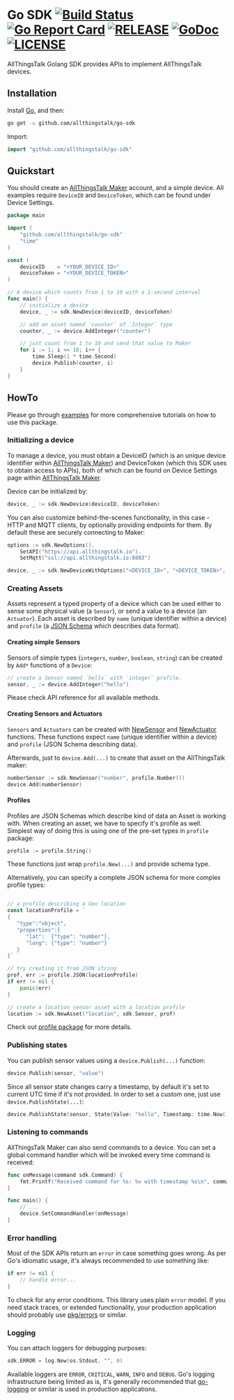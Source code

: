 # Go SDK [![Build Status](https://travis-ci.org/allthingstalk/go-sdk.svg?branch=master)](https://travis-ci.org/allthingstalk/go-sdk) [![Go Report Card](https://goreportcard.com/badge/github.com/allthingstalk/go-sdk)](https://goreportcard.com/report/github.com/allthingstalk/go-sdk) [![RELEASE](https://img.shields.io/github/release/allthingstalk/go-sdk.svg)](https://github.com/allthingstalk/go-sdk/releases/latest) [![GoDoc](https://godoc.org/github.com/allthingstalk/go-sdk?status.svg)](https://godoc.org/github.com/allthingstalk/go-sdk) [![LICENSE](https://img.shields.io/github/license/allthingstalk/go-sdk.svg)](LICENSE)

AllThingsTalk Golang SDK provides APIs to implement AllThingsTalk devices.

## Installation

Install [Go][5a0ab892], and then:

```bash
go get -u github.com/allthingstalk/go-sdk
```

Import:

```go
import "github.com/allthingstalk/go-sdk"
```

## Quickstart

You should create an [AllThingsTalk Maker][7447b4f9] account, and a simple device. All examples require `DeviceID` and `DeviceToken`, which can be found under Device Settings.

```go
package main

import (
	"github.com/allthingstalk/go-sdk"
	"time"
)

const (
	deviceID    = "<YOUR_DEVICE_ID>"
	deviceToken = "<YOUR_DEVICE_TOKEN>"
)

// A device which counts from 1 to 10 with a 1-second interval
func main() {
	// initialize a device
	device, _ := sdk.NewDevice(deviceID, deviceToken)

	// add an asset named `counter` of `Integer` type
	counter, _ := device.AddInteger("counter")

	// just count from 1 to 10 and send that value to Maker
	for i := 1; i <= 10; i++ {
		time.Sleep(1 * time.Second)
		device.Publish(counter, i)
	}
}
```

## HowTo

Please go through [examples][cfdc356c] for more comprehensive tutorials on how to use this package.

### Initializing a device

To manage a device, you must obtain a DeviceID (which is an unique device identifier within [AllThingsTalk Maker][7447b4f9]) and DeviceToken (which this SDK uses to obtain access to APIs), both of which can be found on Device Settings page within [AllThingsTalk Maker][7447b4f9].

Device can be initialized by:

```go
device, _ := sdk.NewDevice(deviceID, deviceToken)
```

You can also customize behind-the-scenes functionality, in this case - HTTP and MQTT clients, by optionally providing endpoints for them. By default these are securely connecting to Maker:

```go
options := sdk.NewOptions().
    SetAPI("https://api.allthingstalk.io").
    SetMqtt("ssl://api.allthingstalk.io:8883")

device, _ := sdk.NewDeviceWithOptions("<DEVICE_ID>", "<DEVICE_TOKEN>", options)
```

### Creating Assets

Assets represent a typed property of a device which can be used either to sense some physical value (a `Sensor`), or send a value to a device (an `Actuator`). Each asset is described by `name` (unique identifier within a device) and `profile` (a [JSON Schema][61d54ea9] which describes data format).

#### Creating simple Sensors

Sensors of simple types (`integers`, `number`, `boolean`, `string`) can be created by `Add*` functions of a `Device`:

```go
// create a Sensor named `hello` with `integer` profile.
sensor, _ := device.AddInteger("hello")
```

Please check API reference for all available methods.

#### Creating Sensors and Actuators

`Sensors` and `Actuators` can be created with [NewSensor][1cb40ec7] and [NewActuator][db6f36c9] functions. These functions expect `name` (unique identifier within a device) and `profile` (JSON Schema describing data).

Afterwards, just to `device.Add(...)` to create that asset on the AllThingsTalk maker:

```go
numberSensor := sdk.NewSensor("number", profile.Number())
device.Add(numberSensor)
```

#### Profiles

Profiles are JSON Schemas which describe kind of data an Asset is working with. When creating an asset, we have to specify it's profile as well. Simplest way of doing this is using one of the pre-set types in `profile` package:

```go
profile := profile.String()
```

These functions just wrap `profile.New(...)` and provide schema type.

Alternatively, you can specify a complete JSON schema for more complex profile types:

```go

// a profile describing a Geo location
const locationProfile = `
{
   "type":"object",
   "properties":{
	  "lat":  {"type": "number"},
	  "long": {"type": "number"}
   }
}`

// try creating it from JSON string
prof, err := profile.JSON(locationProfile)
if err != nil {
	panic(err)
}

// create a location sensor asset with a location profile
location := sdk.NewAsset("location", sdk.Sensor, prof)
```

Check out [profile package][5d088019] for more details.

### Publishing states

You can publish sensor values using a `device.Publish(...)` function:

```go
device.Publish(sensor, "value")
```

Since all sensor state changes carry a timestamp, by default it's set to current UTC time if it's not provided. In order to set a custom one, just use `device.PublishState(...)`:

```go
device.PublishState(sensor, State{Value: "hello", Timestamp: time.Now().UTC()})
```

### Listening to commands

AllThingsTalk Maker can also send commands to a device. You can set a global command handler which will be invoked every time command is received:

```go
func onMessage(command sdk.Command) {
	fmt.Printf("Received command for %s: %v with timestamp %s\n", command.Name, command.Value, command.Timestamp)
}

func main() {
	// ...
	device.SetCommandHandler(onMessage)
}
```

### Error handling

Most of the SDK APIs return an `error` in case something goes wrong. As per Go's idiomatic usage, it's always recommended to use something like:

```go
if err != nil {
	// handle error...
}
```

To check for any error conditions. This library uses plain `error` model. If you need stack traces, or extended functionality, your production application should probably use [pkg/errors][2f9b8fc1] or similar.

### Logging

You can attach loggers for debugging purposes:

```go
sdk.ERROR = log.New(os.Stdout, "", 0)
```

Available loggers are `ERROR`, `CRITICAL`, `WARN`, `INFO` and `DEBUG`. Go's logging infrastructure being limited as is, it's generally recommended that [go-logging][5f643e4e] or similar is used in production applications.

[1cb40ec7]: https://godoc.org/github.com/allthingstalk/go-sdk/#NewSensor "NewSensor"
[2f9b8fc1]: https://github.com/pkg/errors "pkg/errors"
[5a0ab892]: https://golang.org/doc/install "Go"
[5d088019]: https://godoc.org/github.com/github.com/allthingstalk/go-sdk/profile "profile package"
[5f643e4e]: https://github.com/op/go-logging "go-logging"
[61d54ea9]: http://json-schema.org/ "JSON Schema"
[7447b4f9]: https://maker.allthingstalk.com "AllThingsTalk Maker"
[cfdc356c]: examples/ "examples"
[db6f36c9]: https://godoc.org/github.com/allthingstalk/go-sdk/#NewActuator "NewActuator"
